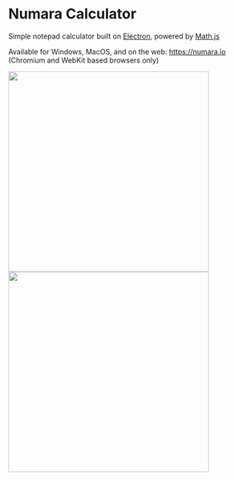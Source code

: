 # Numara Calculator

Simple notepad calculator built on [Electron](https://github.com/electron/electron), powered by [Math.js](https://github.com/josdejong/mathjs)

Available for Windows, MacOS, and on the web: https://numara.io (Chromium and WebKit based browsers only)

<img src="https://numara.io/assets/numara_light.png" width="400">
<img src="https://numara.io/assets/numara_dark.png" width="400">
